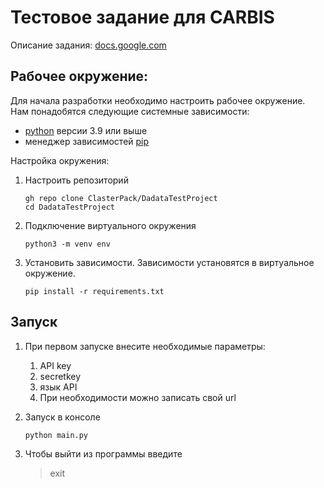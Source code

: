 # Тестовое задание для CARBIS
Описание задания: [docs.google.com](https://docs.google.com/document/d/1E_LMzWsoXW-BTZDzJ1p6w3ScKgIw5tfd7FHh-NKn1SA/edit#)

## Рабочее окружение:

Для начала разработки необходимо настроить рабочее окружение. Нам понадобятся следующие системные зависимости: 
- [python](https://www.python.org/downloads/) версии 3.9 или выше
- менеджер зависимостей [pip](https://pip.pypa.io/en/stable/installation/)

Настройка окружения:
1. Настроить репозиторий
    ```shell script
    gh repo clone ClasterPack/DadataTestProject 
    cd DadataTestProject
   ```
2. Подключение виртуального окружения
    ```shell script
    python3 -m venv env
    ```
3. Установить зависимости. Зависимости установятся в виртуальное окружение.
    ```shell script
   pip install -r requirements.txt   
    ```
## Запуск
   1. При первом запуске внесите необходимые параметры:
      1. API key
      2. secretkey
      3. язык API
      4. При необходимости можно записать свой url
      
   2. Запуск в консоле
      ```shell script
      python main.py
      ```
   3. Чтобы выйти из программы введите
      >exit

